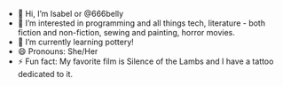 - 👋 Hi, I’m Isabel or @666belly
- 👀 I’m interested in programming and all things tech, literature - both fiction and non-fiction, sewing and painting, horror movies.
- 🌱 I’m currently learning pottery!
- 😄 Pronouns: She/Her
- ⚡ Fun fact: My favorite film is Silence of the Lambs and I have a tattoo dedicated to it.

<!---
666belly/666belly is a ✨ special ✨ repository because its `README.md` (this file) appears on your GitHub profile.
You can click the Preview link to take a look at your changes.
--->
